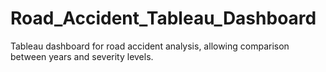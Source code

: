 # Road_Accident_Tableau_Dashboard
Tableau dashboard for road accident analysis, allowing comparison between years and severity levels.
